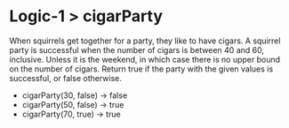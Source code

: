 # Logic-1 > cigarParty

When squirrels get together for a party, they like to have cigars. A squirrel party is successful when the number of cigars is between 40 and 60, inclusive. Unless it is the weekend, in which case there is no upper bound on the number of cigars. Return true if the party with the given values is successful, or false otherwise.

- cigarParty(30, false) → false
- cigarParty(50, false) → true
- cigarParty(70, true) → true